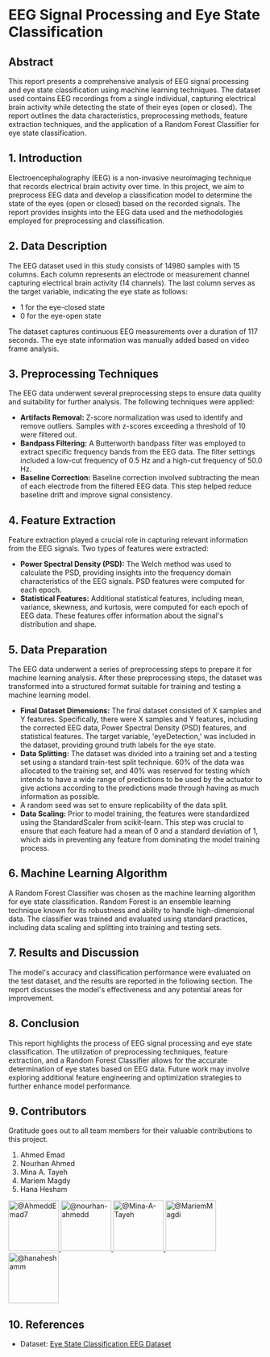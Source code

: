 # EEG Signal Processing and Eye State Classification

## Abstract
This report presents a comprehensive analysis of EEG signal processing and eye state classification using machine learning techniques. The dataset used contains EEG recordings from a single individual, capturing electrical brain activity while detecting the state of their eyes (open or closed). The report outlines the data characteristics, preprocessing methods, feature extraction techniques, and the application of a Random Forest Classifier for eye state classification.

## 1. Introduction
Electroencephalography (EEG) is a non-invasive neuroimaging technique that records electrical brain activity over time. In this project, we aim to preprocess EEG data and develop a classification model to determine the state of the eyes (open or closed) based on the recorded signals. The report provides insights into the EEG data used and the methodologies employed for preprocessing and classification.

## 2. Data Description
The EEG dataset used in this study consists of 14980 samples with 15 columns. Each column represents an electrode or measurement channel capturing electrical brain activity (14 channels). The last column serves as the target variable, indicating the eye state as follows:
- 1 for the eye-closed state
- 0 for the eye-open state

The dataset captures continuous EEG measurements over a duration of 117 seconds. The eye state information was manually added based on video frame analysis.

## 3. Preprocessing Techniques
The EEG data underwent several preprocessing steps to ensure data quality and suitability for further analysis. The following techniques were applied:
- **Artifacts Removal:** Z-score normalization was used to identify and remove outliers. Samples with z-scores exceeding a threshold of 10 were filtered out.
- **Bandpass Filtering:** A Butterworth bandpass filter was employed to extract specific frequency bands from the EEG data. The filter settings included a low-cut frequency of 0.5 Hz and a high-cut frequency of 50.0 Hz.
- **Baseline Correction:** Baseline correction involved subtracting the mean of each electrode from the filtered EEG data. This step helped reduce baseline drift and improve signal consistency.

## 4. Feature Extraction
Feature extraction played a crucial role in capturing relevant information from the EEG signals. Two types of features were extracted:
- **Power Spectral Density (PSD):** The Welch method was used to calculate the PSD, providing insights into the frequency domain characteristics of the EEG signals. PSD features were computed for each epoch.
- **Statistical Features:** Additional statistical features, including mean, variance, skewness, and kurtosis, were computed for each epoch of EEG data. These features offer information about the signal's distribution and shape.

## 5. Data Preparation
The EEG data underwent a series of preprocessing steps to prepare it for machine learning analysis. After these preprocessing steps, the dataset was transformed into a structured format suitable for training and testing a machine learning model.
- **Final Dataset Dimensions:** The final dataset consisted of X samples and Y features. Specifically, there were X samples and Y features, including the corrected EEG data, Power Spectral Density (PSD) features, and statistical features. The target variable, 'eyeDetection,' was included in the dataset, providing ground truth labels for the eye state.
- **Data Splitting:** The dataset was divided into a training set and a testing set using a standard train-test split technique. 60% of the data was allocated to the training set, and 40% was reserved for testing which intends to have a wide range of predictions to be used by the actuator to give actions according to the predictions made through having as much information as possible.
- A random seed was set to ensure replicability of the data split.
- **Data Scaling:** Prior to model training, the features were standardized using the StandardScaler from scikit-learn. This step was crucial to ensure that each feature had a mean of 0 and a standard deviation of 1, which aids in preventing any feature from dominating the model training process.

## 6. Machine Learning Algorithm
A Random Forest Classifier was chosen as the machine learning algorithm for eye state classification. Random Forest is an ensemble learning technique known for its robustness and ability to handle high-dimensional data. The classifier was trained and evaluated using standard practices, including data scaling and splitting into training and testing sets.

## 7. Results and Discussion
The model's accuracy and classification performance were evaluated on the test dataset, and the results are reported in the following section. The report discusses the model's effectiveness and any potential areas for improvement.

## 8. Conclusion
This report highlights the process of EEG signal processing and eye state classification. The utilization of preprocessing techniques, feature extraction, and a Random Forest Classifier allows for the accurate determination of eye states based on EEG data. Future work may involve exploring additional feature engineering and optimization strategies to further enhance model performance.

## 9. Contributors
Gratitude goes out to all team members for their valuable contributions to this project.
1. Ahmed Emad
2. Nourhan Ahmed
3. Mina A. Tayeh
4. Mariem Magdy
5. Hana Hesham

<div align="left">
    <a href="https://github.com/AhmeddEmad7">
    <img src="https://github.com/AhmeddEmad7.png" width="100px" alt="@AhmeddEmad7">
  </a>
  <a href="https://github.com/nourhan-ahmedd">
    <img src="https://github.com/nourhan-ahmedd.png" width="100px" alt="@nourhan-ahmedd">
  </a>
    <a href="https://github.com/Mina-A-Tayeh">
    <img src="https://github.com/Mina-A-Tayeh.png" width="100px" alt="@Mina-A-Tayeh">
  </a>
      <a href="https://github.com/MariemMagdi">
    <img src="https://github.com/MariemMagdi.png" width="100px" alt="@MariemMagdi">
  </a>
  <a href="https://github.com/hanaheshamm">
    <img src="https://github.com/hanaheshamm.png" width="100px" alt="@hanaheshamm">
  </a>
</div>

## 10. References
- Dataset: [Eye State Classification EEG Dataset](https://www.kaggle.com/datasets/robikscube/eye-state-classification-eeg-dataset/data?select=EEG_Eye_State_Classification.csv)
